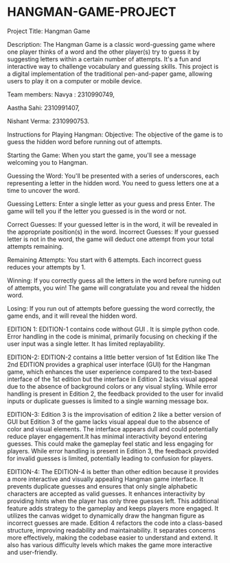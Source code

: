# HANGMAN-GAME-PROJECT

Project Title: Hangman Game

Description:
The Hangman Game is a classic word-guessing game where one player thinks of a word and the other player(s) try to guess it by suggesting letters within a certain number of attempts.
It's a fun and interactive way to challenge vocabulary and guessing skills. This project is a digital implementation of the traditional pen-and-paper game, allowing users to play it on a computer or mobile device.

Team members:
Navya : 2310990749,

Aastha Sahi: 2310991407,

Nishant Verma: 2310990753.

Instructions for Playing Hangman:
Objective: The objective of the game is to guess the hidden word before running out of attempts.

Starting the Game: When you start the game, you'll see a message welcoming you to Hangman.

Guessing the Word: You'll be presented with a series of underscores, each representing a letter in the hidden word. You need to guess letters one at a time to uncover the word.

Guessing Letters: Enter a single letter as your guess and press Enter. The game will tell you if the letter you guessed is in the word or not.

Correct Guesses: If your guessed letter is in the word, it will be revealed in the appropriate position(s) in the word.
Incorrect Guesses: If your guessed letter is not in the word, the game will deduct one attempt from your total attempts remaining.

Remaining Attempts: You start with 6 attempts. Each incorrect guess reduces your attempts by 1.

Winning: If you correctly guess all the letters in the word before running out of attempts, you win! The game will congratulate you and reveal the hidden word.

Losing: If you run out of attempts before guessing the word correctly, the game ends, and it will reveal the hidden word.


EDITION 1: EDITION-1 contains code without GUI . It is simple python code. Error handling in the code is minimal, primarily focusing on checking if the user input was a single letter. It has limited replayability.

EDITION-2: EDITION-2 contains a little better version of 1st Edition like The 2nd EDITION provides a graphical user interface (GUI) for the Hangman game, which enhances the user experience compared to the text-based interface of the 1st edition but the interface in Edition 2 lacks visual appeal due to the absence of background colors or any visual styling. While error handling is present in Edition 2, the feedback provided to the user for invalid inputs or duplicate guesses is limited to a single warning message box.

EDITION-3: Edition 3 is the improvisation of edition 2 like a better version of GUI but Edition 3 of the game lacks visual appeal due to the absence of color and visual elements. The interface appears dull and could potentially reduce player engagement.It has minimal interactivity beyond entering guesses. This could make the gameplay feel static and less engaging for players. While error handling is present in Edition 3, the feedback provided for invalid guesses is limited, potentially leading to confusion for players.

EDITION-4: The EDITION-4 is better than other edition because it provides a more interactive and visually appealing Hangman game interface. It prevents duplicate guesses and ensures that only single alphabetic characters are accepted as valid guesses. It enhances interactivity by providing hints when the player has only three guesses left. This additional feature adds strategy to the gameplay and keeps players more engaged. It utilizes the canvas widget to dynamically draw the hangman figure as incorrect guesses are made. Edition 4 refactors the code into a class-based structure, improving readability and maintainability. It separates concerns more effectively, making the codebase easier to understand and extend. It also has various difficulty levels which makes the game more interactive and user-friendly.
